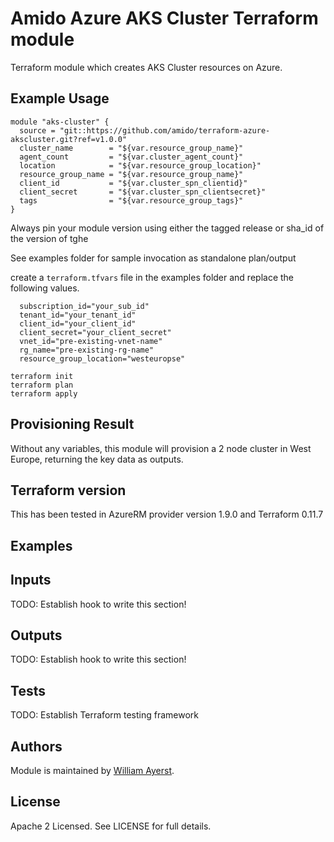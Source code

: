 # Amido Azure AKS Cluster Terraform module


Terraform module which creates AKS Cluster resources on Azure.

## Example Usage

```hcl
module "aks-cluster" {
  source = "git::https://github.com/amido/terraform-azure-akscluster.git?ref=v1.0.0"
  cluster_name        = "${var.resource_group_name}"
  agent_count         = "${var.cluster_agent_count}"
  location            = "${var.resource_group_location}"
  resource_group_name = "${var.resource_group_name}"
  client_id           = "${var.cluster_spn_clientid}"
  client_secret       = "${var.cluster_spn_clientsecret}"
  tags                = "${var.resource_group_tags}"
}
```

Always pin your module version using either the tagged release or sha_id of the version of tghe

See examples folder for sample invocation as standalone plan/output

create a `terraform.tfvars` file in the examples folder and replace the following values.

```
  subscription_id="your_sub_id"
  tenant_id="your_tenant_id"
  client_id="your_client_id"
  client_secret="your_client_secret"
  vnet_id="pre-existing-vnet-name"
  rg_name="pre-existing-rg-name"
  resource_group_location="westeuropse"
```

```hcl 
terraform init
terraform plan 
terraform apply
```

## Provisioning Result

Without any variables, this module will provision a 2 node cluster in West Europe, returning the key data as outputs.

## Terraform version

This has been tested in AzureRM provider version 1.9.0 and Terraform 0.11.7

## Examples

<!-- BEGINNING OF PRE-COMMIT-TERRAFORM DOCS HOOK -->

## Inputs

TODO: Establish hook to write this section!

## Outputs

TODO: Establish hook to write this section!

<!-- END OF PRE-COMMIT-TERRAFORM DOCS HOOK -->

## Tests

TODO: Establish Terraform testing framework


## Authors

Module is maintained by [William Ayerst](https://github.com/williamayerst).

## License

Apache 2 Licensed. See LICENSE for full details.

